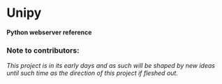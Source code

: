 # Unipy

**Python webserver reference**



### Note to contributors: 

*This project is in its early days and as such will be shaped by new ideas until such time as the direction of this project if fleshed out.*
